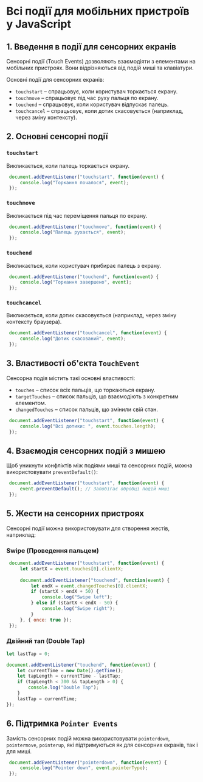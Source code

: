 # Всі події для мобільних пристроїв у JavaScript

## 1. Введення в події для сенсорних екранів
Сенсорні події (Touch Events) дозволяють взаємодіяти з елементами на мобільних пристроях. Вони відрізняються від подій миші та клавіатури.

Основні події для сенсорних екранів:
- `touchstart` – спрацьовує, коли користувач торкається екрану.
- `touchmove` – спрацьовує під час руху пальця по екрану.
- `touchend` – спрацьовує, коли користувач відпускає палець.
- `touchcancel` – спрацьовує, коли дотик скасовується (наприклад, через зміну контексту).

## 2. Основні сенсорні події

### `touchstart`
Викликається, коли палець торкається екрану.
```js
 document.addEventListener("touchstart", function(event) {
     console.log("Торкання почалося", event);
 });
```

### `touchmove`
Викликається під час переміщення пальця по екрану.
```js
 document.addEventListener("touchmove", function(event) {
     console.log("Палець рухається", event);
 });
```

### `touchend`
Викликається, коли користувач прибирає палець з екрану.
```js
 document.addEventListener("touchend", function(event) {
     console.log("Торкання завершено", event);
 });
```

### `touchcancel`
Викликається, коли дотик скасовується (наприклад, через зміну контексту браузера).
```js
 document.addEventListener("touchcancel", function(event) {
     console.log("Дотик скасований", event);
 });
```

## 3. Властивості об'єкта `TouchEvent`

Сенсорна подія містить такі основні властивості:
- `touches` – список всіх пальців, що торкаються екрану.
- `targetTouches` – список пальців, що взаємодіють з конкретним елементом.
- `changedTouches` – список пальців, що змінили свій стан.

```js
 document.addEventListener("touchstart", function(event) {
     console.log("Всі дотики: ", event.touches.length);
 });
```

## 4. Взаємодія сенсорних подій з мишею
Щоб уникнути конфліктів між подіями миші та сенсорних подій, можна використовувати `preventDefault()`:
```js
 document.addEventListener("touchstart", function(event) {
     event.preventDefault(); // Запобігає обробці подій миші
 });
```

## 5. Жести на сенсорних пристроях
Сенсорні події можна використовувати для створення жестів, наприклад:

### **Swipe (Проведення пальцем)**
```js
 document.addEventListener("touchstart", function(event) {
     let startX = event.touches[0].clientX;
     
     document.addEventListener("touchend", function(event) {
         let endX = event.changedTouches[0].clientX;
         if (startX > endX + 50) {
             console.log("Swipe left");
         } else if (startX < endX - 50) {
             console.log("Swipe right");
         }
     }, { once: true });
 });
```

### **Двійний тап (Double Tap)**
```js
let lastTap = 0;

document.addEventListener("touchend", function(event) {
    let currentTime = new Date().getTime();
    let tapLength = currentTime - lastTap;
    if (tapLength < 300 && tapLength > 0) {
        console.log("Double Tap");
    }
    lastTap = currentTime;
});
```

## 6. Підтримка `Pointer Events`
Замість сенсорних подій можна використовувати `pointerdown`, `pointermove`, `pointerup`, які підтримуються як для сенсорних екранів, так і для миші.
```js
 document.addEventListener("pointerdown", function(event) {
     console.log("Pointer down", event.pointerType);
 });
```